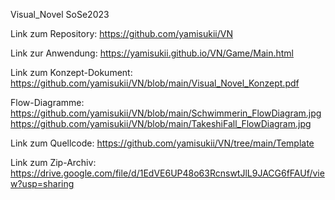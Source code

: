 Visual_Novel SoSe2023

Link zum Repository: https://github.com/yamisukii/VN

Link zur Anwendung: https://yamisukii.github.io/VN/Game/Main.html

Link zum Konzept-Dokument: https://github.com/yamisukii/VN/blob/main/Visual_Novel_Konzept.pdf

Flow-Diagramme:
https://github.com/yamisukii/VN/blob/main/Schwimmerin_FlowDiagram.jpg
https://github.com/yamisukii/VN/blob/main/TakeshiFall_FlowDiagram.jpg

Link zum Quellcode: https://github.com/yamisukii/VN/tree/main/Template

Link zum Zip-Archiv: https://drive.google.com/file/d/1EdVE6UP48o63RcnswtJlL9JACG6fFAUf/view?usp=sharing
